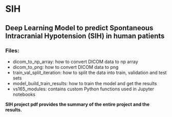 # SIH
## Deep Learning Model to predict Spontaneous Intracranial Hypotension (SIH) in human patients

### Files: 
- dicom_to_np_array: how to convert DICOM data to np array 
- dicom_to_png: how to convert DICOM data to png 
- train_val_split_iteration: how to split the data into train, validation and test sets 
- model_build_train_results: how to train the model and get the results
- vs165_modules: contains custom Python functions used in Jupyter notebooks

**SIH project pdf provides the summary of the entire project and the results.**
